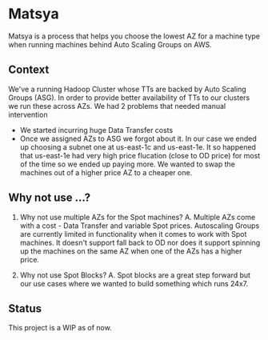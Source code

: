 # Matsya
Matsya is a process that helps you choose the lowest AZ for a machine type when running machines behind Auto Scaling Groups on AWS. 

## Context
We've a running Hadoop Cluster whose TTs are backed by Auto Scaling Groups (ASG). In order to provide better availability of TTs to our clusters we run these across AZs. We had 2 problems that needed manual intervention
- We started incurring huge Data Transfer costs
- Once we assigned AZs to ASG we forgot about it. In our case we ended up choosing a subnet one at us-east-1c and us-east-1e. It so happened that us-east-1e had very high price flucation (close to OD price) for most of the time so we ended up paying more. We wanted to swap the machines out of a higher price AZ to a cheaper one. 

## Why not use ...?
1. Why not use multiple AZs for the Spot machines? 
A. Multiple AZs come with a cost - Data Transfer and variable Spot prices. Autoscaling Groups are currently limited in functionality when it comes to work with Spot machines. It doesn't support fall back to OD nor does it support spinning up the machines on the same AZ when one of the AZs has a higher price.

2. Why not use Spot Blocks?
A. Spot blocks are a great step forward but our use cases where we wanted to build something which runs 24x7.

## Status
This project is a WIP as of now.
